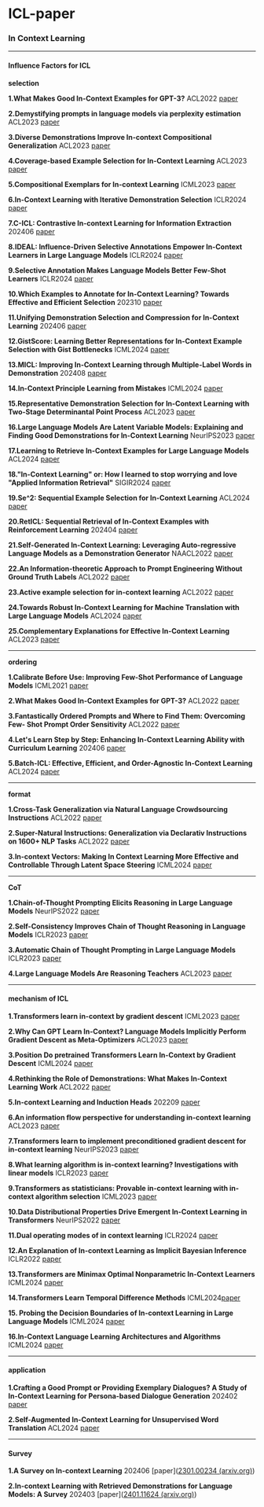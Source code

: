 # ICL-paper
### **In Context Learning** 

---

#### **Influence Factors for ICL**

**selection**

**1.What Makes Good In-Context Examples for GPT-3?** ACL2022 [paper](https://aclanthology.org/2022.deelio-1.10.pdf)

**2.Demystifying prompts in language models via perplexity estimation** ACL2023 [paper](https://aclanthology.org/2023.findings-emnlp.679.pdf)

**3.Diverse Demonstrations Improve In-context Compositional Generalization** ACL2023 [paper](https://aclanthology.org/2023.acl-long.78.pdf)

**4.Coverage-based Example Selection for In-Context Learning** ACL2023 [paper](https://aclanthology.org/2023.findings-emnlp.930.pdf)

**5.Compositional Exemplars for In-context Learning** ICML2023 [paper](https://arxiv.org/pdf/2302.05698)

**6.In-Context Learning with Iterative Demonstration Selection** ICLR2024 [paper](https://openreview.net/pdf?id=g5Iqg4BwsF)

**7.C-ICL: Contrastive In-context Learning for Information Extraction** 202406 [paper](https://arxiv.org/pdf/2402.11254)

**8.IDEAL: Influence-Driven Selective Annotations Empower In-Context Learners in Large Language Models** ICLR2024 [paper](https://openreview.net/pdf?id=Spp2i1hKwV)

**9.Selective Annotation Makes Language Models Better Few-Shot Learners** ICLR2024 [paper](https://openreview.net/pdf?id=Spp2i1hKwV)

**10.Which Examples to Annotate for In-Context Learning? Towards Effective and Efficient Selection** 202310 [paper](https://arxiv.org/pdf/2310.20046)

**11.Unifying Demonstration Selection and Compression for In-Context Learning** 202406 [paper](https://arxiv.org/pdf/2405.17062)

**12.GistScore: Learning Better Representations for In-Context Example Selection with Gist Bottlenecks** ICML2024 [paper](https://openreview.net/pdf?id=WCVC5wGZyz)

**13.MICL: Improving In-Context Learning through Multiple-Label Words in Demonstration** 202408 [paper](https://arxiv.org/pdf/2406.10908)

**14.In-Context Principle Learning from Mistakes** ICML2024 [paper](https://openreview.net/pdf?id=PAPY0cAB3C)

**15.Representative Demonstration Selection for In-Context Learning with Two-Stage Determinantal Point Process** ACL2023 [paper](https://aclanthology.org/2023.emnlp-main.331.pdf)

**16.Large Language Models Are Latent Variable Models: Explaining and Finding Good Demonstrations for In-Context Learning** NeurIPS2023 [paper](https://proceedings.neurips.cc/paper_files/paper/2023/file/3255a7554605a88800f4e120b3a929e1-Paper-Conference.pdf)

**17.Learning to Retrieve In-Context Examples for Large Language Models** ACL2024 [paper](https://aclanthology.org/2024.eacl-long.105.pdf)

**18."In-Context Learning" or: How I learned to stop worrying and love "Applied Information Retrieval"** SIGIR2024 [paper](https://arxiv.org/pdf/2405.01116)

**19.Se^2: Sequential Example Selection for In-Context Learning** ACL2024 [paper](https://aclanthology.org/2024.findings-acl.312.pdf)

**20.RetICL: Sequential Retrieval of In-Context Examples with Reinforcement Learning** 202404 [paper](https://arxiv.org/pdf/2305.14502)

**21.Self-Generated In-Context Learning: Leveraging Auto-regressive Language Models as a Demonstration Generator** NAACL2022 [paper](https://arxiv.org/pdf/2206.08082)

**22.An Information-theoretic Approach to Prompt Engineering Without Ground Truth Labels** ACL2022 [paper](https://aclanthology.org/2022.acl-long.60.pdf)

**23.Active example selection for in-context learning** ACL2022 [paper](https://aclanthology.org/2022.emnlp-main.622.pdf)

**24.Towards Robust In-Context Learning for Machine Translation with Large Language Models** ACL2024 [paper](https://aclanthology.org/2024.lrec-main.1444.pdf)

**25.Complementary Explanations for Effective In-Context Learning** ACL2023 [paper](https://aclanthology.org/2023.findings-acl.273.pdf)

---

**ordering**

**1.Calibrate Before Use: Improving Few-Shot Performance of Language Models** ICML2021 [paper](https://arxiv.org/pdf/2102.09690)

**2.What Makes Good In-Context Examples for GPT-3?** ACL2022 [paper](https://aclanthology.org/2022.deelio-1.10.pdf)

**3.Fantastically Ordered Prompts and Where to Find Them: Overcoming Few- Shot Prompt Order Sensitivity** ACL2022 [paper](https://aclanthology.org/2022.acl-long.556.pdf)

**4.Let's Learn Step by Step: Enhancing In-Context Learning Ability with Curriculum Learning** 202406 [paper](https://arxiv.org/pdf/2402.10738)

**5.Batch-ICL: Effective, Efficient, and Order-Agnostic In-Context Learning** ACL2024 [paper](https://aclanthology.org/2024.findings-acl.638.pdf)

---

**format**

**1.Cross-Task Generalization via Natural Language Crowdsourcing Instructions** ACL2022 [paper](https://aclanthology.org/2022.acl-long.244.pdf)

**2.Super-Natural Instructions: Generalization via Declarativ Instructions on 1600+ NLP Tasks** ACL2022 [paper](https://aclanthology.org/2022.emnlp-main.340.pdf)

**3.In-context Vectors: Making In Context Learning More Effective and Controllable Through Latent Space Steering** ICML2024 [paper](https://openreview.net/attachment?id=dJTChKgv3a&name=pdf)

---

**CoT**

**1.Chain-of-Thought Prompting Elicits Reasoning in Large Language Models** NeurIPS2022 [paper](https://openreview.net/pdf?id=_VjQlMeSB_J)

**2.Self-Consistency Improves Chain of Thought Reasoning in Language Models** ICLR2023 [paper](https://openreview.net/pdf?id=1PL1NIMMrw)

**3.Automatic Chain of Thought Prompting in Large Language Models** ICLR2023 [paper](https://openreview.net/pdf?id=5NTt8GFjUHkr)

**4.Large Language Models Are Reasoning Teachers** ACL2023 [paper](https://aclanthology.org/2023.acl-long.830.pdf)


---

#### **mechanism of ICL**

**1.Transformers learn in-context by gradient descent** ICML2023 [paper](https://arxiv.org/pdf/2212.07677)

**2.Why Can GPT Learn In-Context? Language Models Implicitly Perform Gradient Descent as Meta-Optimizers** ACL2023 [paper](https://arxiv.org/pdf/2212.10559)

**3.Position Do pretrained Transformers Learn In-Context by Gradient Descent** ICML2024 [paper](https://openreview.net/pdf?id=WsawczEqO6)

**4.Rethinking the Role of Demonstrations: What Makes In-Context Learning Work** ACL2022 [paper](https://aclanthology.org/2022.emnlp-main.759.pdf)

**5.In-context Learning and Induction Heads** 202209 [paper](https://arxiv.org/pdf/2209.11895)

**6.An information flow perspective for understanding in-context learning** ACL2023 [paper](https://aclanthology.org/2023.emnlp-main.609.pdf)

**7.Transformers learn to implement preconditioned gradient descent for in-context learning** NeurIPS2023 [paper](https://openreview.net/pdf?id=LziniAXEI9)

**8.What learning algorithm is in-context learning? Investigations with linear models** ICLR2023 [paper](https://openreview.net/pdf?id=0g0X4H8yN4I)

**9.Transformers as statisticians: Provable in-context learning with in-context algorithm selection** ICML2023 [paper](https://openreview.net/pdf?id=vlCG5HKEkI)

**10.Data Distributional Properties Drive Emergent In-Context Learning in Transformers** NeurIPS2022 [paper](https://arxiv.org/pdf/2205.05055)

**11.Dual operating modes of in context learning** ICLR2024 [paper](https://openreview.net/pdf?id=5H4nJIGqmK)

**12.An Explanation of In-context Learning as Implicit Bayesian Inference** ICLR2022 [paper](https://arxiv.org/pdf/2111.02080)

**13.Transformers are Minimax Optimal Nonparametric In-Context Learners** ICML2024 [paper](https://openreview.net/pdf?id=WZyWbtu39H)

**14.Transformers Learn Temporal Difference Methods** ICML2024[paper](https://openreview.net/pdf?id=mEqddgqf5w)

**15. Probing the Decision Boundaries of In-context Learning in Large Language Models** ICML2024 [paper](https://openreview.net/pdf?id=t90UB9wvUZ)

**16.In-Context Language Learning Architectures and Algorithms** ICML2024 [paper](https://openreview.net/pdf?id=3Z9CRr5srL)

---

#### application

**1.Crafting a Good Prompt or Providing Exemplary Dialogues? A Study of In-Context Learning for Persona-based Dialogue Generation** 202402 [paper](https://arxiv.org/pdf/2402.09954)

**2.Self-Augmented In-Context Learning for Unsupervised Word Translation** ACL2024 [paper](https://aclanthology.org/2024.acl-short.67.pdf)

---

#### **Survey**

**1.A Survey on In-context Learning** 202406 [paper]([2301.00234 (arxiv.org)](https://arxiv.org/pdf/2301.00234))

**2.In-context Learning with Retrieved Demonstrations for Language Models: A Survey** 202403 [paper]([2401.11624 (arxiv.org)](https://arxiv.org/pdf/2401.11624))
